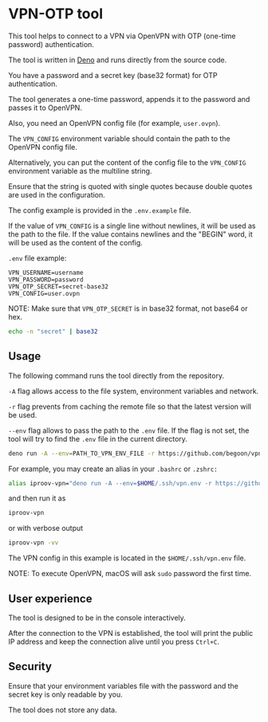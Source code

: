 # VPN-OTP tool

This tool helps to connect to a VPN via OpenVPN with OTP (one-time password) authentication.

The tool is written in [Deno](https://deno.land/) and runs directly from the source code.

You have a password and a secret key (base32 format) for OTP authentication.

The tool generates a one-time password, appends it to the password and passes it to OpenVPN.

Also, you need an OpenVPN config file (for example, `user.ovpn`).

The `VPN_CONFIG` environment variable should contain the path to the OpenVPN config file.

Alternatively, you can put the content of the config file to the `VPN_CONFIG` environment variable as the multiline string. 

Ensure that the string is quoted with single quotes because double quotes are used in the configuration.

The config example is provided in the `.env.example` file.

If the value of `VPN_CONFIG` is a single line without newlines, it will be used as the path to the file. If the value contains newlines and the "BEGIN" word, it will be used as the content of the config.

`.env` file example:

```env
VPN_USERNAME=username
VPN_PASSWORD=password
VPN_OTP_SECRET=secret-base32
VPN_CONFIG=user.ovpn
```

NOTE: Make sure that `VPN_OTP_SECRET` is in base32 format, not base64 or hex.

```bash
echo -n "secret" | base32
```

## Usage

The following command runs the tool directly from the repository.

`-A` flag allows access to the file system, environment variables and network.

`-r` flag prevents from caching the remote file so that the latest version will be used.

`--env` flag allows to pass the path to the `.env` file. If the flag is not set, the tool will try to find the `.env` file in the current directory.

```bash
deno run -A --env=PATH_TO_VPN_ENV_FILE -r https://github.com/begoon/vpn-otp/raw/main/main.ts'
```

For example, you may create an alias in your `.bashrc` or `.zshrc:`

```bash
alias iproov-vpn="deno run -A --env=$HOME/.ssh/vpn.env -r https://github.com/begoon/vpn-otp/raw/main/main.ts"
```

and then run it as

```bash
iproov-vpn
```

or with verbose output

```bash
iproov-vpn -vv
```

The VPN config in this example is located in the `$HOME/.ssh/vpn.env` file.

NOTE: To execute OpenVPN, macOS will ask `sudo` password the first time.

## User experience

The tool is designed to be in the console interactively.

After the connection to the VPN is established, the tool will print the public IP address and keep the connection alive until you press `Ctrl+C`.

## Security

Ensure that your environment variables file with the password and the secret key is only readable by you.

The tool does not store any data.
